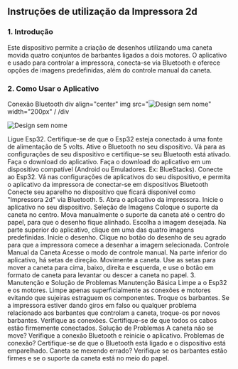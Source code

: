 
## Instruções de utilização da Impressora 2d

### 1. Introdução
Este dispositivo permite a criação de desenhos utilizando uma caneta movida quatro conjuntos de barbantes ligados a dois motores. O aplicativo e usado para controlar a impressora, conecta-se via Bluetooth e oferece opções de imagens predefinidas, além do controle manual da caneta.

### 2. Como Usar o Aplicativo

Conexão Bluetooth
div align="center"
img src="![Design sem nome](https://github.com/ICEI-PUC-Minas-EC-TI/ppl-ec-2024-1-p1-liec-t1-g2-impressora-2d/assets/169660238/8dd702b7-01df-47c4-b443-0dbddc93b51f)" width="200px" /
/div


![Design sem nome](https://github.com/ICEI-PUC-Minas-EC-TI/ppl-ec-2024-1-p1-liec-t1-g2-impressora-2d/assets/169660238/8dd702b7-01df-47c4-b443-0dbddc93b51f)

Ligue Esp32.
Certifique-se de que o Esp32 esteja conectado à uma fonte de alimentação de 5 volts.
Ative o Bluetooth no seu dispositivo.
Vá para as configurações de seu dispositivo e certifique-se seu Bluetooth está ativado.
Faça o download do aplicativo.
Faça o download do aplicativo em um dispositivo compatível (Android ou Emuladores. Ex: BlueStacks).
Conecte ao Esp32.
Vá nas configurações de aplicativos do seu dispositivo, e permita o aplicativo da impressora de conectar-se em dispositivos Bluetooth
Conecte seu aparelho no dispositivo que ficará disponivel como "Impressora 2d" via Bluetooth.
     5. Abra o aplicativo da impressora.
Inicie o aplicativo no seu dispositivo.
Seleção de Imagens
Coloque o suporte da caneta no centro.
Mova manualmente o suporte da caneta até o centro do papel, para que o desenho fique alinhado.
Escolha a imagem desejada.
Na parte superior do aplicativo, clique em uma das quatro imagens predefinidas.
Inicie o desenho.
Clique no botão do desenho de seu agrado para que a impressora comece a desenhar a imagem selecionada.
Controle Manual da Caneta
Acesse o modo de controle manual.
Na parte inferior do aplicativo, há setas de direção.
Movimente a caneta.
Use as setas para mover a caneta para cima, baixo, direita e esquerda, e use o botão em formato de caneta para levantar ou descer a caneta no papel.
3. Manutenção e Solução de Problemas
Manutenção Básica
Limpe a o Esp32 e os motores. Limpe apenas superficialmente as conexões e motores evitando que sujeiras estraguem os componentes.
Troque os barbantes. Se a impressora estiver dando giros em falso ou qualquer problema relacionado aos barbantes que controlam a caneta, troque-os por novos barbantes.
 Verifique as conexões. Certifique-se de que todos os cabos estão firmemente conectados.
Solução de Problemas
A caneta não se move? Verifique a conexão Bluetooth e reinicie o aplicativo.
Problemas de conexão? Certifique-se de que o Bluetooth está ligado e o dispositivo está emparelhado.
Caneta se mexendo errado? Verifique se os barbantes estão firmes e se o suporte da caneta está no meio do papel.

